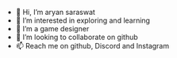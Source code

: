 - 👋 Hi, I’m aryan saraswat
- 👀 I’m interested in exploring and learning
- 🌱 I’m a game designer
- 💞️ I’m looking to collaborate on github
- 📫 Reach me on github, Discord and Instagram

<!---
Blasterano/Blasterano is a ✨ special ✨ repository because its `README.md` (this file) appears on your GitHub profile.
You can click the Preview link to take a look at your changes.
--->
